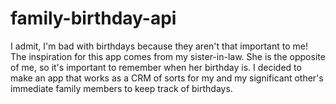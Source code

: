 # family-birthday-api

I admit, I'm bad with birthdays because they aren't that important to me! The inspiration for this app comes from my sister-in-law. She is the opposite of me, so it's important to remember when her birthday is. I decided to make an app that works as a CRM of sorts for my and my significant other's immediate family members to keep track of birthdays. 

